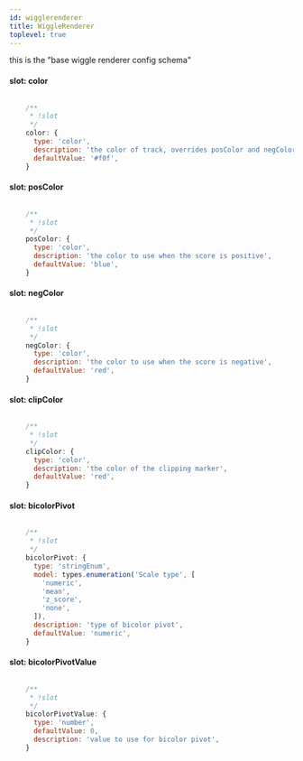 ```yaml
---
id: wigglerenderer
title: WiggleRenderer
toplevel: true
---
```

this is the "base wiggle renderer config schema"
#### slot: color
```js

    /**
     * !slot
     */
    color: {
      type: 'color',
      description: 'the color of track, overrides posColor and negColor',
      defaultValue: '#f0f',
    }
```
#### slot: posColor
```js

    /**
     * !slot
     */
    posColor: {
      type: 'color',
      description: 'the color to use when the score is positive',
      defaultValue: 'blue',
    }
```
#### slot: negColor
```js

    /**
     * !slot
     */
    negColor: {
      type: 'color',
      description: 'the color to use when the score is negative',
      defaultValue: 'red',
    }
```
#### slot: clipColor
```js

    /**
     * !slot
     */
    clipColor: {
      type: 'color',
      description: 'the color of the clipping marker',
      defaultValue: 'red',
    }
```
#### slot: bicolorPivot
```js

    /**
     * !slot
     */
    bicolorPivot: {
      type: 'stringEnum',
      model: types.enumeration('Scale type', [
        'numeric',
        'mean',
        'z_score',
        'none',
      ]),
      description: 'type of bicolor pivot',
      defaultValue: 'numeric',
    }
```
#### slot: bicolorPivotValue
```js

    /**
     * !slot
     */
    bicolorPivotValue: {
      type: 'number',
      defaultValue: 0,
      description: 'value to use for bicolor pivot',
    }
```
